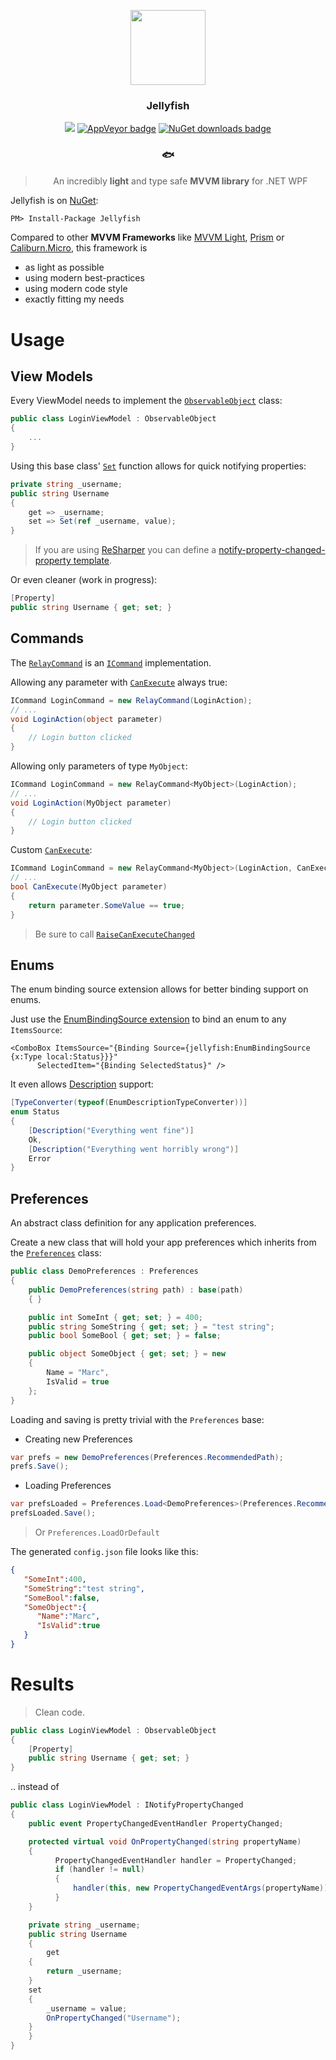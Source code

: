 <p align="center">
  <img src="https://github.com/mrousavy/Jellyfish/raw/master/Images/jellyfish.png" height="120" />
  <h3 align="center">Jellyfish</h3>
  <p align="center">
	<a class="badge-align" href="https://www.codacy.com/app/mrousavy/Jellyfish?utm_source=github.com&amp;utm_medium=referral&amp;utm_content=mrousavy/Jellyfish&amp;utm_campaign=Badge_Grade"><img src="https://api.codacy.com/project/badge/Grade/b677d8c1fa194835b42b7b6266a39b6b"/></a>
	<a href="https://ci.appveyor.com/project/mrousavy/jellyfish/"><img src="https://ci.appveyor.com/api/projects/status/o7nxq777rlqmr082?svg=true" alt="AppVeyor badge"></a>
	<a href="https://www.nuget.org/packages/Jellyfish/"><img src="https://img.shields.io/nuget/dt/Jellyfish.svg" alt="NuGet downloads badge"></a>
	<h3 align="center">🐟</h3>
  </p>
  <blockquote align="center">
  	<p align="center">
  		An incredibly <strong>light</strong> and type safe <strong>MVVM library</strong> for .NET WPF
	  </p>
  </blockquote>
</p>

Jellyfish is on [NuGet](https://www.nuget.org/packages/Jellyfish/):
```pm
PM> Install-Package Jellyfish
```

Compared to other **MVVM Frameworks** like [MVVM Light](http://www.mvvmlight.net/), [Prism](https://github.com/PrismLibrary/Prism) or [Caliburn.Micro](https://caliburnmicro.com/), this framework is
* as light as possible
* using modern best-practices
* using modern code style
* exactly fitting my needs


# Usage

## View Models
Every ViewModel needs to implement the [`ObservableObject`](https://github.com/mrousavy/Jellyfish/blob/master/Jellyfish/ObservableObject.cs) class:

```cs
public class LoginViewModel : ObservableObject
{
    ...
}
```

Using this base class' [`Set`](https://github.com/mrousavy/Jellyfish/blob/master/Jellyfish/ObservableObject.cs#L37) function allows for quick notifying properties:

```cs
private string _username;
public string Username
{
    get => _username;
    set => Set(ref _username, value);
}
```

> If you are using [ReSharper](https://www.jetbrains.com/resharper/) you can define a [notify-property-changed-property template](https://github.com/mrousavy/Jellyfish/blob/master/NPPTemplate.md).

Or even cleaner (work in progress):
```cs
[Property]
public string Username { get; set; }
```

## Commands
The [`RelayCommand`](https://github.com/mrousavy/Jellyfish/blob/master/Jellyfish/RelayCommand.cs) is an [`ICommand`](https://msdn.microsoft.com/en-us/library/system.windows.input.icommand(v=vs.110).aspx) implementation.

Allowing any parameter with [`CanExecute`](https://msdn.microsoft.com/en-us/library/system.windows.input.icommand.canexecute(v=vs.110).aspx) always true:
```cs
ICommand LoginCommand = new RelayCommand(LoginAction);
// ...
void LoginAction(object parameter)
{
    // Login button clicked
}
```

Allowing only parameters of type `MyObject`:
```cs
ICommand LoginCommand = new RelayCommand<MyObject>(LoginAction);
// ...
void LoginAction(MyObject parameter)
{
    // Login button clicked
}
```

Custom [`CanExecute`](https://msdn.microsoft.com/en-us/library/system.windows.input.icommand.canexecute(v=vs.110).aspx):
```cs
ICommand LoginCommand = new RelayCommand<MyObject>(LoginAction, CanExecute);
// ...
bool CanExecute(MyObject parameter)
{
    return parameter.SomeValue == true;
}
```
> Be sure to call [`RaiseCanExecuteChanged`](https://github.com/mrousavy/Jellyfish/blob/master/Jellyfish/RelayCommand.cs#L65)

## Enums
The enum binding source extension allows for better binding support on enums.

Just use the [EnumBindingSource extension](https://github.com/mrousavy/Jellyfish/blob/master/Jellyfish/Extensions/EnumBindingSourceExtension.cs) to bind an enum to any `ItemsSource`:
```xaml
<ComboBox ItemsSource="{Binding Source={jellyfish:EnumBindingSource {x:Type local:Status}}}"
	  SelectedItem="{Binding SelectedStatus}" />
```

It even allows [Description](https://msdn.microsoft.com/en-us/library/system.componentmodel.descriptionattribute(v=vs.110).aspx) support:
```cs
[TypeConverter(typeof(EnumDescriptionTypeConverter))]
enum Status
{
    [Description("Everything went fine")]
    Ok,
    [Description("Everything went horribly wrong")]
    Error
}
```

## Preferences
An abstract class definition for any application preferences.

Create a new class that will hold your app preferences which inherits from the [`Preferences`](https://github.com/mrousavy/Jellyfish/blob/master/Jellyfish/Preferences.cs) class:
```cs
public class DemoPreferences : Preferences
{
    public DemoPreferences(string path) : base(path)
    { }

    public int SomeInt { get; set; } = 400;
    public string SomeString { get; set; } = "test string";
    public bool SomeBool { get; set; } = false;

    public object SomeObject { get; set; } = new
    {
        Name = "Marc",
        IsValid = true
    };
}
```

Loading and saving is pretty trivial with the `Preferences` base:

* Creating new Preferences
```cs
var prefs = new DemoPreferences(Preferences.RecommendedPath);
prefs.Save();
```

* Loading Preferences
```cs
var prefsLoaded = Preferences.Load<DemoPreferences>(Preferences.RecommendedPath);
prefsLoaded.Save();
```
> Or `Preferences.LoadOrDefault`

The generated `config.json` file looks like this:
```json
{
   "SomeInt":400,
   "SomeString":"test string",
   "SomeBool":false,
   "SomeObject":{
      "Name":"Marc",
      "IsValid":true
   }
}
```


# Results
> Clean code.
```cs
public class LoginViewModel : ObservableObject
{
    [Property]
    public string Username { get; set; }
}
```
.. instead of

```cs
public class LoginViewModel : INotifyPropertyChanged
{
    public event PropertyChangedEventHandler PropertyChanged;

    protected virtual void OnPropertyChanged(string propertyName)
    {
          PropertyChangedEventHandler handler = PropertyChanged;
          if (handler != null)
          {
              handler(this, new PropertyChangedEventArgs(propertyName));
          }
    }

    private string _username;
    public string Username
    {
        get
	{
	    return _username;
	}
	set
	{
	    _username = value;
	    OnPropertyChanged("Username");
	}
    }
}
```
